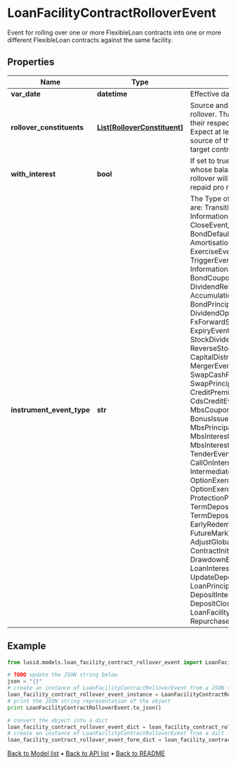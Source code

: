 # LoanFacilityContractRolloverEvent

Event for rolling over one or more FlexibleLoan contracts into one or more different FlexibleLoan contracts against the same facility.

## Properties
Name | Type | Description | Notes
------------ | ------------- | ------------- | -------------
**var_date** | **datetime** | Effective date of the event. | [optional] 
**rollover_constituents** | [**List[RolloverConstituent]**](RolloverConstituent.md) | Source and target contracts of the rollover. That is, a set of contracts and their respective changes to balance  Expect at least one contract to as the source of the rollover and at least one target contract. | 
**with_interest** | **bool** | If set to true, then active contracts whose balance is reduced by the rollover will have their accrued interest  repaid pro rata to the balance reduction. | 
**instrument_event_type** | **str** | The Type of Event. The available values are: TransitionEvent, InformationalEvent, OpenEvent, CloseEvent, StockSplitEvent, BondDefaultEvent, CashDividendEvent, AmortisationEvent, CashFlowEvent, ExerciseEvent, ResetEvent, TriggerEvent, RawVendorEvent, InformationalErrorEvent, BondCouponEvent, DividendReinvestmentEvent, AccumulationEvent, BondPrincipalEvent, DividendOptionEvent, MaturityEvent, FxForwardSettlementEvent, ExpiryEvent, ScripDividendEvent, StockDividendEvent, ReverseStockSplitEvent, CapitalDistributionEvent, SpinOffEvent, MergerEvent, FutureExpiryEvent, SwapCashFlowEvent, SwapPrincipalEvent, CreditPremiumCashFlowEvent, CdsCreditEvent, CdxCreditEvent, MbsCouponEvent, MbsPrincipalEvent, BonusIssueEvent, MbsPrincipalWriteOffEvent, MbsInterestDeferralEvent, MbsInterestShortfallEvent, TenderEvent, CallOnIntermediateSecuritiesEvent, IntermediateSecuritiesDistributionEvent, OptionExercisePhysicalEvent, OptionExerciseCashEvent, ProtectionPayoutCashFlowEvent, TermDepositInterestEvent, TermDepositPrincipalEvent, EarlyRedemptionEvent, FutureMarkToMarketEvent, AdjustGlobalCommitmentEvent, ContractInitialisationEvent, DrawdownEvent, LoanInterestRepaymentEvent, UpdateDepositAmountEvent, LoanPrincipalRepaymentEvent, DepositInterestPaymentEvent, DepositCloseEvent, LoanFacilityContractRolloverEvent, RepurchaseOfferEvent | 

## Example

```python
from lusid.models.loan_facility_contract_rollover_event import LoanFacilityContractRolloverEvent

# TODO update the JSON string below
json = "{}"
# create an instance of LoanFacilityContractRolloverEvent from a JSON string
loan_facility_contract_rollover_event_instance = LoanFacilityContractRolloverEvent.from_json(json)
# print the JSON string representation of the object
print LoanFacilityContractRolloverEvent.to_json()

# convert the object into a dict
loan_facility_contract_rollover_event_dict = loan_facility_contract_rollover_event_instance.to_dict()
# create an instance of LoanFacilityContractRolloverEvent from a dict
loan_facility_contract_rollover_event_form_dict = loan_facility_contract_rollover_event.from_dict(loan_facility_contract_rollover_event_dict)
```
[Back to Model list](../README.md#documentation-for-models) &#8226; [Back to API list](../README.md#documentation-for-api-endpoints) &#8226; [Back to README](../README.md)


